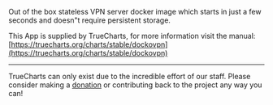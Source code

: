 Out of the box stateless VPN server docker image which starts in just a few seconds and doesn"t require persistent storage.

This App is supplied by TrueCharts, for more information visit the manual: [https://truecharts.org/charts/stable/dockovpn](https://truecharts.org/charts/stable/dockovpn)

---

TrueCharts can only exist due to the incredible effort of our staff.
Please consider making a [donation](https://truecharts.org/sponsor) or contributing back to the project any way you can!
